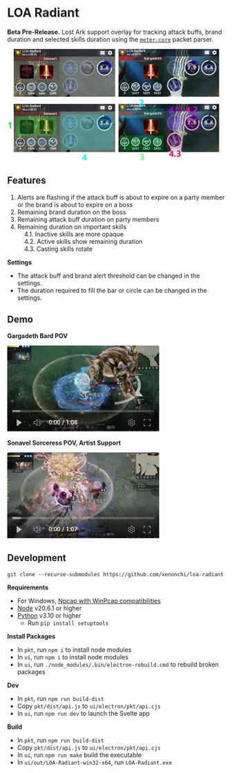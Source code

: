 # LOA Radiant

**Beta Pre-Release.** Lost Ark support overlay for tracking attack buffs, brand duration and selected skills duration using the [`meter-core`](https://github.com/lost-ark-dev/meter-core) packet parser.

![](./docs/loa-radiant-img.jpg)
![](./docs/loa-radiant-img-annotated.jpg)

## Features

1. Alerts are flashing if the attack buff is about to expire on a party member or the brand is about to expire on a boss
2. Remaining brand duration on the boss
3. Remaining attack buff duration on party members
4. Remaining duration on important skills\
&nbsp;&nbsp;&nbsp;&nbsp;4.1. Inactive skills are more opaque\
&nbsp;&nbsp;&nbsp;&nbsp;4.2. Active skills show remaining duration\
&nbsp;&nbsp;&nbsp;&nbsp;4.3. Casting skills rotate

**Settings**
- The attack buff and brand alert threshold can be changed in the settings.
- The duration required to fill the bar or circle can be changed in the settings.

## Demo

**Gargadeth Bard POV**

[![](./docs/demo-bard-1.jpg)](https://youtu.be/wYwDhsH4ALM)

**Sonavel Sorceress POV, Artist Support**

[![](./docs/demo-artist-1.jpg)](https://youtu.be/CjxQXq0VegQ)

## Development

```
git clone --recurse-submodules https://github.com/xenonchi/loa-radiant
```

**Requirements**
- For Windows, [Npcap with WinPcap compatibilities](https://npcap.com/#download)
- [Node](https://nodejs.org/en/download) v20.6.1 or higher
- [Python](https://www.python.org/downloads/) v3.10 or higher
    - Run `pip install setuptools`

**Install Packages**
- In `pkt`, run `npm i` to install node modules
- In `ui`, run `npm i` to install node modules
- In `ui`, run `./node_modules/.bin/electron-rebuild.cmd` to rebuild broken packages

**Dev**
- In `pkt`, run `npm run build-dist`
- Copy `pkt/dist/api.js` to `ui/electron/pkt/api.cjs`
- In `ui`, run `npm run dev` to launch the Svelte app

**Build**
- In `pkt`, run `npm run build-dist`
- Copy `pkt/dist/api.js` to `ui/electron/pkt/api.cjs`
- In `ui`, run `npm run make` build the executable
- In `ui/out/LOA-Radiant-win32-x64`, run `LOA-Radiant.exe`